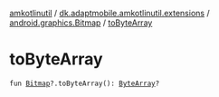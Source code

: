 [amkotlinutil](../../index.md) / [dk.adaptmobile.amkotlinutil.extensions](../index.md) / [android.graphics.Bitmap](index.md) / [toByteArray](to-byte-array.md)

# toByteArray

`fun `[`Bitmap`](https://developer.android.com/reference/android/graphics/Bitmap.html)`?.toByteArray(): `[`ByteArray`](https://kotlinlang.org/api/latest/jvm/stdlib/kotlin/-byte-array/index.html)`?`